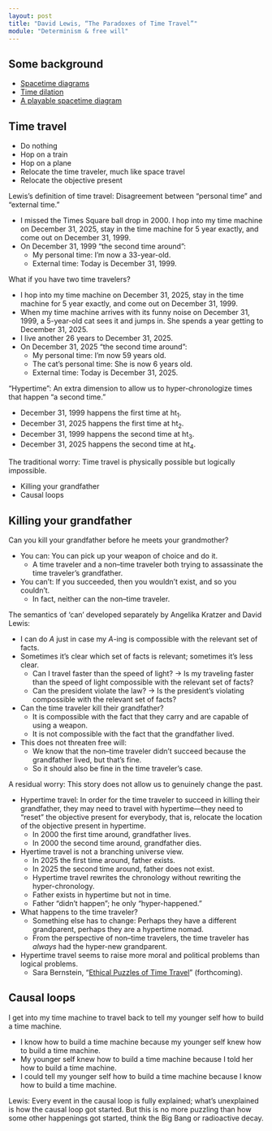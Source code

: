 ```yaml
---
layout: post
title: "David Lewis, “The Paradoxes of Time Travel”"
module: "Determinism & free will"
---
```


## Some background

- [Spacetime diagrams](https://youtu.be/hTxWAQGgeQw?si=p4ILnjg4k6MpQ1gf)
- [Time dilation](https://youtu.be/-NN_m2yKAAk?si=kqN5An3Sn9ZSV8JI)
- [A playable spacetime diagram](https://steuard.github.io/spacetime/)

## Time travel

- Do nothing
- Hop on a train
- Hop on a plane
- Relocate the time traveler, much like space travel
- Relocate the objective present

Lewis’s definition of time travel: Disagreement between “personal time” and “external time.”

- I missed the Times Square ball drop in 2000. I hop into my time machine on December 31, 2025, stay in the time machine for 5 year exactly, and come out on December 31, 1999.
- On December 31, 1999 “the second time around”:
  - My personal time: I’m now a 33-year-old.
  - External time: Today is December 31, 1999.

What if you have two time travelers?

- I hop into my time machine on December 31, 2025, stay in the time machine for 5 year exactly, and come out on December 31, 1999.
- When my time machine arrives with its funny noise on December 31, 1999, a 5-year-old cat sees it and jumps in. She spends a year getting to December 31, 2025.
- I live another 26 years to December 31, 2025.
- On December 31, 2025 “the second time around”:
  - My personal time: I’m now 59 years old.
  - The cat’s personal time: She is now 6 years old.
  - External time: Today is December 31, 2025.

“Hypertime”: An extra dimension to allow us to hyper-chronologize times that happen “a second time.”

- December 31, 1999 happens the first time at ht<sub>1</sub>.
- December 31, 2025 happens the first time at ht<sub>2</sub>.
- December 31, 1999 happens the second time at ht<sub>3</sub>.
- December 31, 2025 happens the second time at ht<sub>4</sub>.

The traditional worry: Time travel is physically possible but logically impossible.

- Killing your grandfather
- Causal loops

## Killing your grandfather

Can you kill your grandfather before he meets your grandmother?

- You can: You can pick up your weapon of choice and do it.
  - A time traveler and a non–time traveler both trying to assassinate the time traveler’s grandfather.  
- You can’t: If you succeeded, then you wouldn’t exist, and so you couldn’t.
  - In fact, neither can the non–time traveler.

The semantics of ‘can’ developed separately by Angelika Kratzer and David Lewis:

- I can do *A* just in case my *A*-ing is compossible with the relevant set of facts.
- Sometimes it’s clear which set of facts is relevant; sometimes it’s less clear.
  - Can I travel faster than the speed of light? -> Is my traveling faster than the speed of light compossible with the relevant set of facts?
  - Can the president violate the law? -> Is the president’s violating compossible with the relevant set of facts?
- Can the time traveler kill their grandfather?
  - It is compossible with the fact that they carry and are capable of using a weapon.
  - It is not compossible with the fact that the grandfather lived.
- This does not threaten free will:
  - We know that the non–time traveler didn’t succeed because the grandfather lived, but that’s fine.
  - So it should also be fine in the time traveler’s case.

A residual worry: This story does not allow us to genuinely change the past.

- Hypertime travel: In order for the time traveler to succeed in killing their grandfather, they may need to travel with hypertime—they need to “reset” the objective present for everybody, that is, relocate the location of the objective present in hypertime.
  - In 2000 the first time around, grandfather lives.
  - In 2000 the second time around, grandfather dies.
- Hyertime travel is not a branching universe view.
  - In 2025 the first time around, father exists.
  - In 2025 the second time around, father does not exist.
  - Hypertime travel rewrites the chronology without rewriting the hyper-chronology.
  - Father exists in hypertime but not in time.
  - Father “didn’t happen”; he only “hyper-happened.”
- What happens to the time traveler?
  - Something else has to change: Perhaps they have a different grandparent, perhaps they are a hypertime nomad.
  - From the perspective of non–time travelers, the time traveler has *always* had the hyper-new grandparent.
- Hypertime travel seems to raise more moral and political problems than logical problems.
  - Sara Bernstein, “[Ethical Puzzles of Time Travel](https://sarajbernstein.github.io/sjb/EPTT_June19.pdf)” (forthcoming).

## Causal loops

I get into my time machine to travel back to tell my younger self how to build a time machine.

- I know how to build a time machine because my younger self knew how to build a time machine.
- My younger self knew how to build a time machine because I told her how to build a time machine.
- I could tell my younger self how to build a time machine because I know how to build a time machine.

Lewis: Every event in the causal loop is fully explained; what’s unexplained is how the causal loop got started. But this is no more puzzling than how some other happenings got started, think the Big Bang or radioactive decay.
